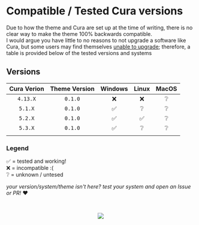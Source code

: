 # Compatible / Tested Cura versions

Due to how the theme and Cura are set up at the time of writing, there is no clear way to make the theme 100% backwards compatible.\
I would argue you have little to no reasons  to not upgrade a software like Cura, but some users may find themselves [unable to upgrade](https://support.makerbot.com/s/article/1667337917781); therefore, a table is provided below of the tested versions and systems

## Versions

| Cura Verion | Theme Version | Windows | Linux | MacOS |
| :---------: | :-----------: | :-----: | :---: | :---: |
|  `4.13.X`   |    `0.1.0`    |   ❌    |  ❌   |  ❔   |
|   `5.1.X`   |    `0.1.0`    |   ✅    |  ❔   |  ❔   |
|   `5.2.X`   |    `0.1.0`    |   ✅    |  ✅   |  ❔   |
|   `5.3.X`   |    `0.1.0`    |   ✅    |  ❔   |  ❔   |
|             |               |         |       |       |

### Legend

✅ = tested and working!\
❌ = incompatible :(\
❔ = unknown / untesed

*your version/system/theme isn't here? test your system and open an Issue or PR!* ❤

&nbsp;

<p align="center">
 <img src="https://raw.githubusercontent.com/catppuccin/catppuccin/main/assets/footers/gray0_ctp_on_line.svg?sanitize=true" />
</p>
